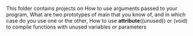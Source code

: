 This folder contains projects on How to use arguments passed to your program, What are two prototypes of main that you know of, and in which case do you use one or the other, How to use __attribute__((unused)) or (void) to compile functions with unused variables or parameters
